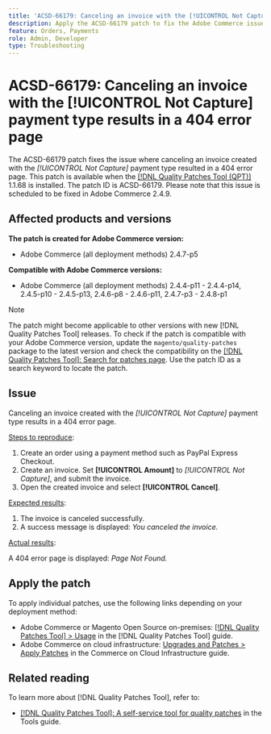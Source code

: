 ```yaml
---
title: 'ACSD-66179: Canceling an invoice with the [!UICONTROL Not Capture] payment type results in a 404 error page'
description: Apply the ACSD-66179 patch to fix the Adobe Commerce issue where canceling an invoice with the [!UICONTROL Not Capture] payment type led to a 404 error page.
feature: Orders, Payments
role: Admin, Developer
type: Troubleshooting
---
```


# ACSD-66179: Canceling an invoice with the [!UICONTROL Not Capture] payment type results in a 404 error page

The ACSD-66179 patch fixes the issue where canceling an invoice created with the *[!UICONTROL Not Capture]* payment type resulted in a 404 error page. This patch is available when the [[!DNL Quality Patches Tool (QPT)]](/help/tools/quality-patches-tool/quality-patches-tool-to-self-serve-quality-patches.md) 1.1.68 is installed. The patch ID is ACSD-66179. Please note that this issue is scheduled to be fixed in Adobe Commerce 2.4.9.

## Affected products and versions

**The patch is created for Adobe Commerce version:**

* Adobe Commerce (all deployment methods) 2.4.7-p5

**Compatible with Adobe Commerce versions:**

* Adobe Commerce (all deployment methods) 2.4.4-p11 - 2.4.4-p14, 2.4.5-p10 - 2.4.5-p13, 2.4.6-p8 - 2.4.6-p11, 2.4.7-p3 - 2.4.8-p1

>[!NOTE]
>
>The patch might become applicable to other versions with new [!DNL Quality Patches Tool] releases. To check if the patch is compatible with your Adobe Commerce version, update the `magento/quality-patches` package to the latest version and check the compatibility on the [[!DNL Quality Patches Tool]: Search for patches page](https://experienceleague.adobe.com/tools/commerce-quality-patches/index.html). Use the patch ID as a search keyword to locate the patch.

## Issue

Canceling an invoice created with the *[!UICONTROL Not Capture]* payment type results in a 404 error page.

<u>Steps to reproduce</u>:

1. Create an order using a payment method such as PayPal Express Checkout.
1. Create an invoice. Set **[!UICONTROL Amount]** to *[!UICONTROL Not Capture]*, and submit the invoice.
1. Open the created invoice and select **[!UICONTROL Cancel]**.

<u>Expected results</u>:

1. The invoice is canceled successfully.
1. A success message is displayed: *You canceled the invoice.*

<u>Actual results</u>:

A 404 error page is displayed: *Page Not Found.*

## Apply the patch

To apply individual patches, use the following links depending on your deployment method:

* Adobe Commerce or Magento Open Source on-premises: [[!DNL Quality Patches Tool] > Usage](/help/tools/quality-patches-tool/usage.md) in the [!DNL Quality Patches Tool] guide.
* Adobe Commerce on cloud infrastructure: [Upgrades and Patches > Apply Patches](https://experienceleague.adobe.com/docs/commerce-cloud-service/user-guide/develop/upgrade/apply-patches.html) in the Commerce on Cloud Infrastructure guide.

## Related reading

To learn more about [!DNL Quality Patches Tool], refer to:

* [[!DNL Quality Patches Tool]: A self-service tool for quality patches](/help/tools/quality-patches-tool/quality-patches-tool-to-self-serve-quality-patches.md) in the Tools guide.
